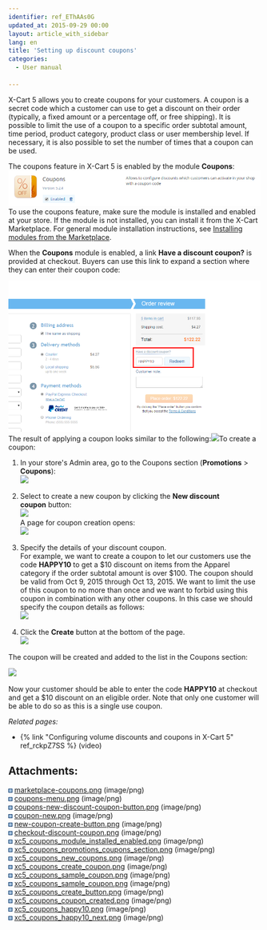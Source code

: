```yaml
---
identifier: ref_EThAAs0G
updated_at: 2015-09-29 00:00
layout: article_with_sidebar
lang: en
title: 'Setting up discount coupons'
categories:
  - User manual

---
```



X-Cart 5 allows you to create coupons for your customers. A coupon is a secret code which a customer can use to get a discount on their order (typically, a fixed amount or a percentage off, or free shipping). It is possible to limit the use of a coupon to a specific order subtotal amount, time period, product category, product class or user membership level. If necessary, it is also possible to set the number of times that a coupon can be used.

The coupons feature in X-Cart 5 is enabled by the module **Coupons**:![](attachments/6389790/8719428.png?effects=drop-shadow)To use the coupons feature, make sure the module is installed and enabled at your store. If the module is not installed, you can install it from the X-Cart Marketplace. For general module installation instructions, see [Installing modules from the Marketplace]({{site.baseurl}}/http://kb.x-cart.com/display/XDD/Installing+modules+from+the+Marketplace).

When the **Coupons** module is enabled, a link **Have a discount coupon?** is provided at checkout. Buyers can use this link to expand a section where they can enter their coupon code:

![](attachments/6389790/8719436.png?effects=drop-shadow)The result of applying a coupon looks similar to the following:![]({{site.baseurl}}/attachments/6389790/8719437.png?effects=drop-shadow)To create a coupon:

1.  In your store's Admin area, go to the Coupons section (**Promotions** > **Coupons**):  
    ![]({{site.baseurl}}/attachments/6389790/8719429.png?effects=drop-shadow)
2.  Select to create a new coupon by clicking the **New discount coupon** button:  
    ![]({{site.baseurl}}/attachments/6389790/8719430.png?effects=drop-shadow)  
    A page for coupon creation opens:  
    ![]({{site.baseurl}}/attachments/6389790/8719431.png?effects=drop-shadow)  

3.  Specify the details of your discount coupon.   
    For example, we want to create a coupon to let our customers use the code **HAPPY10** to get a $10 discount on items from the Apparel category if the order subtotal amount is over $100\. The coupon should be valid from Oct 9, 2015 through Oct 13, 2015\. We want to limit the use of this coupon to no more than once and we want to forbid using this coupon in combination with any other coupons. In this case we should specify the coupon details as follows:  
    ![]({{site.baseurl}}/attachments/6389790/8719432.png?effects=drop-shadow)  

4.  Click the **Create** button at the bottom of the page.   
    ![]({{site.baseurl}}/attachments/6389790/8719434.png?effects=drop-shadow)

The coupon will be created and added to the list in the Coupons section:

![]({{site.baseurl}}/attachments/6389790/8719435.png?effects=drop-shadow)

Now your customer should be able to enter the code **HAPPY10** at checkout and get a $10 discount on an eligible order. Note that only one customer will be able to do so as this is a single use coupon.

_Related pages:_

*   {% link "Configuring volume discounts and coupons in X-Cart 5" ref_rckpZ7SS %} (video)

## Attachments:

![](images/icons/bullet_blue.gif) [marketplace-coupons.png]({{site.baseurl}}/attachments/6389790/6586410.png) (image/png)  
![](images/icons/bullet_blue.gif) [coupons-menu.png]({{site.baseurl}}/attachments/6389790/6586412.png) (image/png)  
![](images/icons/bullet_blue.gif) [coupons-new-discount-coupon-button.png]({{site.baseurl}}/attachments/6389790/6586414.png) (image/png)  
![](images/icons/bullet_blue.gif) [coupon-new.png]({{site.baseurl}}/attachments/6389790/6586416.png) (image/png)  
![](images/icons/bullet_blue.gif) [new-coupon-create-button.png]({{site.baseurl}}/attachments/6389790/6586417.png) (image/png)  
![](images/icons/bullet_blue.gif) [checkout-discount-coupon.png]({{site.baseurl}}/attachments/6389790/6586418.png) (image/png)  
![](images/icons/bullet_blue.gif) [xc5_coupons_module_installed_enabled.png]({{site.baseurl}}/attachments/6389790/8719428.png) (image/png)  
![](images/icons/bullet_blue.gif) [xc5_coupons_promotions_coupons_section.png]({{site.baseurl}}/attachments/6389790/8719429.png) (image/png)  
![](images/icons/bullet_blue.gif) [xc5_coupons_new_coupons.png]({{site.baseurl}}/attachments/6389790/8719430.png) (image/png)  
![](images/icons/bullet_blue.gif) [xc5_coupons_create_coupon.png]({{site.baseurl}}/attachments/6389790/8719431.png) (image/png)  
![](images/icons/bullet_blue.gif) [xc5_coupons_sample_coupon.png]({{site.baseurl}}/attachments/6389790/8719433.png) (image/png)  
![](images/icons/bullet_blue.gif) [xc5_coupons_sample_coupon.png]({{site.baseurl}}/attachments/6389790/8719432.png) (image/png)  
![](images/icons/bullet_blue.gif) [xc5_coupons_create_button.png]({{site.baseurl}}/attachments/6389790/8719434.png) (image/png)  
![](images/icons/bullet_blue.gif) [xc5_coupons_coupon_created.png]({{site.baseurl}}/attachments/6389790/8719435.png) (image/png)  
![](images/icons/bullet_blue.gif) [xc5_coupons_happy10.png]({{site.baseurl}}/attachments/6389790/8719436.png) (image/png)  
![](images/icons/bullet_blue.gif) [xc5_coupons_happy10_next.png]({{site.baseurl}}/attachments/6389790/8719437.png) (image/png)